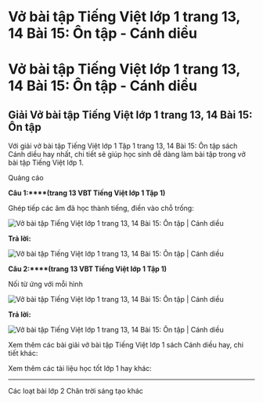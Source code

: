# Vở bài tập Tiếng Việt lớp 1 trang 13, 14 Bài 15: Ôn tập - Cánh diều

# Vở bài tập Tiếng Việt lớp 1 trang 13, 14 Bài 15: Ôn tập - Cánh diều

## Giải Vở bài tập Tiếng Việt lớp 1 trang 13, 14 Bài 15: Ôn tập

Với giải vở bài tập Tiếng Việt lớp 1 Tập 1 trang 13, 14 Bài 15: Ôn tập sách Cánh diều hay nhất, chi tiết sẽ giúp học sinh dễ dàng làm bài tập trong vở bài tập Tiếng Việt lớp 1.

Quảng cáo

**Câu 1:****(trang 13 VBT Tiếng Việt lớp 1 Tập 1)**

Ghép tiếp các âm đã học thành tiếng, điền vào chỗ trống:

![Vở bài tập Tiếng Việt lớp 1 trang 13, 14 Bài 15: Ôn tập | Cánh diều](https://www.vietjack.com/vbt-tieng-viet-1-cd/images/bai-15-on-tap-1.png)

**Trả lời:**

![Vở bài tập Tiếng Việt lớp 1 trang 13, 14 Bài 15: Ôn tập | Cánh diều](https://www.vietjack.com/vbt-tieng-viet-1-cd/images/bai-15-on-tap-2.png)

**Câu 2:****(trang 13 VBT Tiếng Việt lớp 1 Tập 1)**

Nối từ ứng với mỗi hình

![Vở bài tập Tiếng Việt lớp 1 trang 13, 14 Bài 15: Ôn tập | Cánh diều](https://www.vietjack.com/vbt-tieng-viet-1-cd/images/bai-15-on-tap-3.png)

**Trả lời:**

![Vở bài tập Tiếng Việt lớp 1 trang 13, 14 Bài 15: Ôn tập | Cánh diều](https://www.vietjack.com/vbt-tieng-viet-1-cd/images/bai-15-on-tap-4.png)

Xem thêm các bài giải vở bài tập Tiếng Việt lớp 1 sách Cánh diều hay, chi tiết khác:

Xem thêm các tài liệu học tốt lớp 1 hay khác:

* * *

Các loạt bài lớp 2 Chân trời sáng tạo khác
